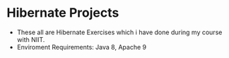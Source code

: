# Hibernate Projects

- These all are Hibernate Exercises which i have done during my course with NIIT.
- Enviroment Requirements: Java 8, Apache 9
